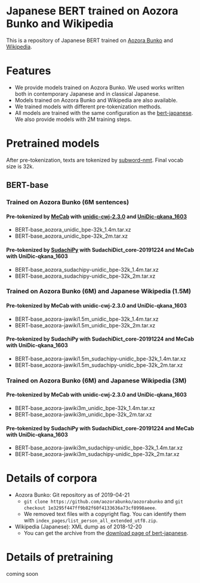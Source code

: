 # Japanese BERT trained on Aozora Bunko and Wikipedia

This is a repository of Japanese BERT trained on [Aozora Bunko](https://www.aozora.gr.jp/) and [Wikipedia](https://ja.wikipedia.org/).

# Features

* We provide models trained on Aozora Bunko. We used works written both in contemporary Japanese and in classical Japanese.
* Models trained on Aozora Bunko and Wikipedia are also available.
* We trained models with different pre-tokenization methods.
* All models are trained with the same configuration as the [bert-japanese](https://github.com/yoheikikuta/bert-japanese). We also provide models with 2M training steps.

# Pretrained models

After pre-tokenization, texts are tokenized by [subword-nmt](https://github.com/rsennrich/subword-nmt). Final vocab size is 32k.

## BERT-base
### Trained on Aozora Bunko (6M sentences)

#### Pre-tokenized by [MeCab](https://taku910.github.io/mecab/) with [unidic-cwj-2.3.0](https://unidic.ninjal.ac.jp/download#unidic_bccwj) and [UniDic-qkana_1603](https://unidic.ninjal.ac.jp/download_all#unidic_qkana)
* BERT-base_aozora_unidic_bpe-32k_1.4m.tar.xz
* BERT-base_aozora_unidic_bpe-32k_2m.tar.xz

#### Pre-tokenized by [SudachiPy](https://github.com/WorksApplications/SudachiPy) with SudachiDict_core-20191224 and MeCab with UniDic-qkana_1603

* BERT-base_aozora_sudachipy-unidic_bpe-32k_1.4m.tar.xz
* BERT-base_aozora_sudachipy-unidic_bpe-32k_2m.tar.xz

### Trained on Aozora Bunko (6M) and Japanese Wikipedia (1.5M)

#### Pre-tokenized by MeCab with unidic-cwj-2.3.0 and UniDic-qkana_1603

* BERT-base_aozora-jawiki1.5m_unidic_bpe-32k_1.4m.tar.xz
* BERT-base_aozora-jawiki1.5m_unidic_bpe-32k_2m.tar.xz

#### Pre-tokenized by SudachiPy with SudachiDict_core-20191224 and MeCab with UniDic-qkana_1603

* BERT-base_aozora-jawiki1.5m_sudachipy-unidic_bpe-32k_1.4m.tar.xz
* BERT-base_aozora-jawiki1.5m_sudachipy-unidic_bpe-32k_2m.tar.xz

### Trained on Aozora Bunko (6M) and Japanese Wikipedia (3M)

#### Pre-tokenized by MeCab with unidic-cwj-2.3.0 and UniDic-qkana_1603

* BERT-base_aozora-jawiki3m_unidic_bpe-32k_1.4m.tar.xz
* BERT-base_aozora-jawiki3m_unidic_bpe-32k_2m.tar.xz

#### Pre-tokenized by SudachiPy with SudachiDict_core-20191224 and MeCab with UniDic-qkana_1603

* BERT-base_aozora-jawiki3m_sudachipy-unidic_bpe-32k_1.4m.tar.xz
* BERT-base_aozora-jawiki3m_sudachipy-unidic_bpe-32k_2m.tar.xz

# Details of corpora

* Aozora Bunko: Git repository as of 2019-04-21
    * `git clone https://github.com/aozorabunko/aozorabunko` and `git checkout 1e3295f447ff9b82f60f4133636a73cf8998aeee`.
    * We removed text files with a copyright flag. You can identify them with `index_pages/list_person_all_extended_utf8.zip`.
* Wikipedia (Japanese): XML dump as of 2018-12-20
    * You can get the archive from the [download page of bert-japanese](https://drive.google.com/drive/folders/1Zsm9DD40lrUVu6iAnIuTH2ODIkh-WM-O?usp=sharing).

# Details of pretraining

coming soon
